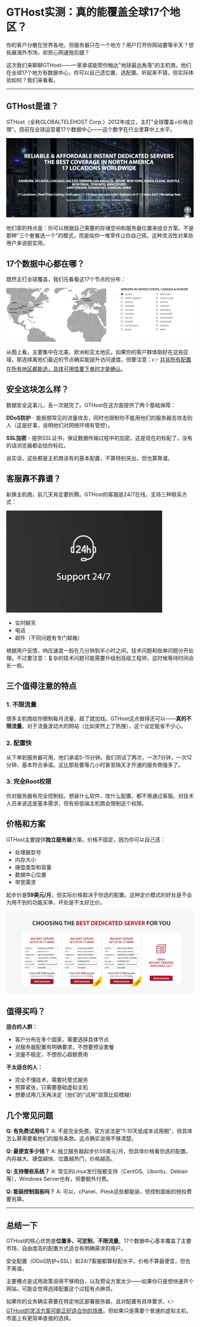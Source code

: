 # GTHost实测：真的能覆盖全球17个地区？

你的客户分散在世界各地，但服务器只在一个地方？用户打开你网站要等半天？想拓展海外市场，却担心网速拖后腿？

这次我们来聊聊GTHost——一家承诺能帮你触达"地球最远角落"的主机商。他们在全球17个地方有数据中心，你可以自己选位置、选配置。听起来不错，但实际体验如何？我们来看看。

---

## GTHost是谁？

GTHost（全称GLOBALTELEHOST Corp.）2012年成立，主打"全球覆盖+价格合理"。目前在全球运营着17个数据中心——这个数字在行业里算中上水平。

![GTHost服务分布图](image/7255816628901.webp)

他们家的特点是：你可以根据自己需要的存储空间和服务器位置来组合方案。不是那种"三个套餐选一个"的模式，而是给你一堆零件让你自己搭。这种灵活性对某些用户来说挺实用。

## 17个数据中心都在哪？

既然主打全球覆盖，我们先看看这17个节点的分布：

![GTHost全球数据中心位置](image/156856310772.webp)

从图上看，主要集中在北美、欧洲和亚太地区。如果你的客户群体刚好在这些区域，那选择离他们最近的节点确实能提升访问速度。但要注意：👉 [并非所有配置在所有地区都能选，具体可用性要下单时才能确认](https://cp.gthost.com/en/join/72c7e6b2fc118929f9ede2978f008806)。

## 安全这块怎么样？

数据安全这事儿，丢一次就完了。GTHost在这方面提供了两个基础保障：

**DDoS防护** - 能抵御常见的流量攻击，同时也限制你不能用他们的服务器去攻击别人（这是好事，说明他们对网络环境有管控）。

**SSL加密** - 提供SSL证书，保证数据传输过程中的加密。这是现在的标配了，没有的话浏览器都会给你标红。

说实话，这些都是主机商该有的基本配置，不算特别突出，但也算靠谱。

## 客服靠不靠谱？

新换主机商，前几天肯定要折腾。GTHost的客服是24/7在线，支持三种联系方式：

![GTHost客户支持渠道](image/12783450.webp)

- 实时聊天
- 电话
- 邮件（不同问题有专门邮箱）

根据用户反馈，响应速度一般在几分钟到半小时之间，技术问题和账单问题分开处理。不过要注意：复杂的技术问题可能需要升级到高级工程师，这时候等待时间会长一些。

## 三个值得注意的特点

### 1. 不限流量

很多主机商给你限制每月流量，超了就加钱。GTHost这点做得还可以——**真的不限流量**。对于流量波动大的网站（比如突然上了热搜），这个设定能省不少心。

### 2. 配置快

从下单到服务器可用，他们承诺5-15分钟。我们测试了两次，一次7分钟，一次12分钟，基本符合承诺。这比那些要等几小时甚至隔天才开通的服务商强多了。

### 3. 完全Root权限

你对服务器有完全控制权。想装什么软件、改什么配置，都不用通过客服。对技术人员来说这是基本需求，但有些低端主机商会限制这个权限。

## 价格和方案

GTHost主要提供**独立服务器**方案。价格不固定，因为你可以自己选：

- 处理器型号
- 内存大小
- 硬盘类型和容量
- 数据中心位置
- 带宽需求

起步价是**59美元/月**，但实际价格取决于你选的配置。这种定价模式的好处是不会为用不到的功能买单，坏处是不太好比价。

![GTHost配置选择界面](image/4996570661.webp)

## 值得买吗？

**适合的人群：**
- 客户分布在多个国家，需要选择具体节点
- 对服务器配置有明确要求，不想要预设套餐
- 流量不稳定，不想担心超额费用

**不太适合的人：**
- 完全不懂技术，需要托管式服务
- 预算紧张，只需要基础虚拟主机
- 想要试用几天再决定（他们的"试用"政策比较模糊）

## 几个常见问题

**Q: 有免费试用吗？**
A: 不是完全免费。官方说法是"1-10天低成本试用期"，但具体怎么算需要看他们的服务条款。这点确实说得不够清楚。

**Q: 最便宜多少钱？**
A: 独立服务器起步价59美元/月，但具体价格看你选的配置。内存越大、硬盘越快、位置越热门，价格越高。

**Q: 支持哪些系统？**
A: 常见的Linux发行版都支持（CentOS、Ubuntu、Debian等），Windows Server也有，但要额外付费。

**Q: 能装控制面板吗？**
A: 可以，cPanel、Plesk这些都能装，但控制面板的授权费要另算。

---

## 总结一下

GTHost的核心优势是**位置多、可定制、不限流量**。17个数据中心基本覆盖了主要市场，自由度高的配置方式适合有明确需求的用户。

安全配置（DDoS防护+SSL）和24/7客服都算标配水平。价格不算最便宜，但也不离谱。

主要槽点是试用政策说得不够明白，以及预设方案太少——如果你只是想快速开个网站，可能会觉得选择配置这个过程有点麻烦。

如果你的业务确实需要在特定地区部署服务器，且对配置有具体要求，👉 [GTHost的灵活方案可能正好适合你的场景](https://cp.gthost.com/en/join/72c7e6b2fc118929f9ede2978f008806)。但如果只是需要个普通的虚拟主机，市面上有更简单直接的选择。

